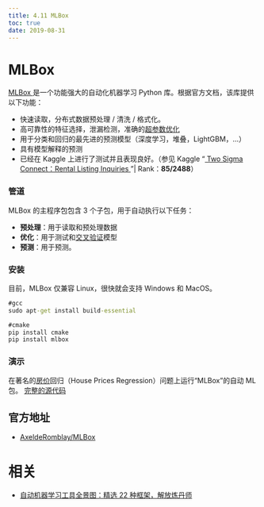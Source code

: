 ```yaml
---
title: 4.11 MLBox
toc: true
date: 2019-08-31
---
```

# MLBox



[MLBox ](https://mlbox.readthedocs.io/en/latest/)是一个功能强大的自动化机器学习 Python 库。根据官方文档，该库提供以下功能：

- 快速读取，分布式数据预处理 / 清洗 / 格式化。
- 高可靠性的特征选择，泄漏检测，准确的[超参数优化](https://heartbeat.fritz.ai/tuning-machine-learning-hyperparameters-40265a35c9b8)
- 用于分类和回归的最先进的预测模型（深度学习，堆叠，LightGBM，…）
- 具有模型解释的预测
- 已经在 Kaggle 上进行了测试并且表现良好。（参见 Kaggle “[ Two Sigma Connect：Rental Listing ](https://www.kaggle.com/c/two-sigma-connect-rental-listing-inquiries/leaderboard)[ ](https://www.kaggle.com/c/two-sigma-connect-rental-listing-inquiries/leaderboard)[Inquiries ](https://www.kaggle.com/c/two-sigma-connect-rental-listing-inquiries/leaderboard)”| Rank：**85/2488**）

### 管道

MLBox 的主程序包包含 3 个子包，用于自动执行以下任务：

- **预处理**：用于读取和预处理数据
- **优化**：用于测试和[交叉验证](https://heartbeat.fritz.ai/introduction-to-machine-learning-model-evaluation-fa859e1b2d7f)模型
- **预测**：用于预测。

### 安装

目前，MLBox 仅兼容 Linux，很快就会支持 Windows 和 MacOS。


```cmd
#gcc
sudo apt-get install build-essential

#cmake
pip install cmake
pip install mlbox
```

### 演示

在著名的[房价](https://www.kaggle.com/c/house-prices-advanced-regression-techniques)回归（House Prices Regression）问题上运行“MLBox”的自动 ML 包。
[完整的源代码](https://www.kaggle.com/axelderomblay/running-mlbox-auto-ml-package-on-house-prices)


## 官方地址

- [AxeldeRomblay/MLBox](https://github.com/AxeldeRomblay/MLBox)




# 相关

- [自动机器学习工具全景图：精选 22 种框架，解放炼丹师](https://zhuanlan.zhihu.com/p/42715527)
